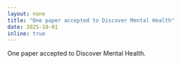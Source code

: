 ```yaml
---
layout: none
title: "One paper accepted to Discover Mental Health"
date: 2025-10-01
inline: true
---
```

One paper accepted to Discover Mental Health.


